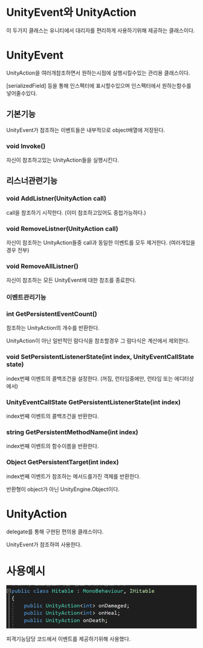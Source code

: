 # UnityEvent와 UnityAction

이 두가지 클래스는 유니티에서 대리자를 편리하게 사용하기위해 제공하는 클래스이다.

# UnityEvent

UnityAction을 여러개참조하면서 원하는시점에 실행시킬수있는 관리용 클래스이다.

[serializedField] 등을 통해 인스펙터에 표시할수있으며 인스펙터에서 원하는함수를 넣어줄수있다.

## 기본기능

UnityEvent가 참조하는 이벤트들은 내부적으로 object배열에 저장된다.

### void Invoke()

자신이 참조하고있는 UnityAction들을 실행시킨다.

## 리스너관련기능

### void AddListner(UnityAction call)

call을 참조하기 시작한다. (이미 참조하고있어도 중첩가능하다.)

### void RemoveListner(UnityAction call)

자신이 참조하는 UnityAction들중 call과 동일한 이벤트를 모두 제거한다. (여러개있을경우 전부)

### void RemoveAllListner()

자신이 참조하는 모든 UnityEvent에 대한 참조를 종료한다.

### 이벤트관리기능

### int GetPersistentEventCount()

참조하는 UnityAction의 개수를 반환한다.

UnityAction이 아닌 일반적인 람다식을 참조할경우 그 람다식은 계산에서 제외한다.

### void SetPersistentListenerState(int index, UnityEventCallState state)

index번째 이벤트의 콜백조건을 설정한다. (꺼짐, 런타임중에만, 런타임 또는 에디터상에서)

### UnityEventCallState GetPersistentListenerState(int index)

index번째 이벤트의 콜백조건을 반환한다.

### string GetPersistentMethodName(int index)

index번째 이벤트의 함수이름을 반환한다.

### Object GetPersistentTarget(int index)

index번째 이벤트가 참조하는 메서드를가진 객체를 반환한다.

반환형이 object가 아닌 UnityEngine.Object이다.

# UnityAction

delegate를 통해 구현된 편의용 클래스이다.

UnityEvent가 참조하여 사용한다.

# 사용예시

![Untitled](Untitled.png)

피격기능담당 코드에서 이벤트를 제공하기위해 사용했다.